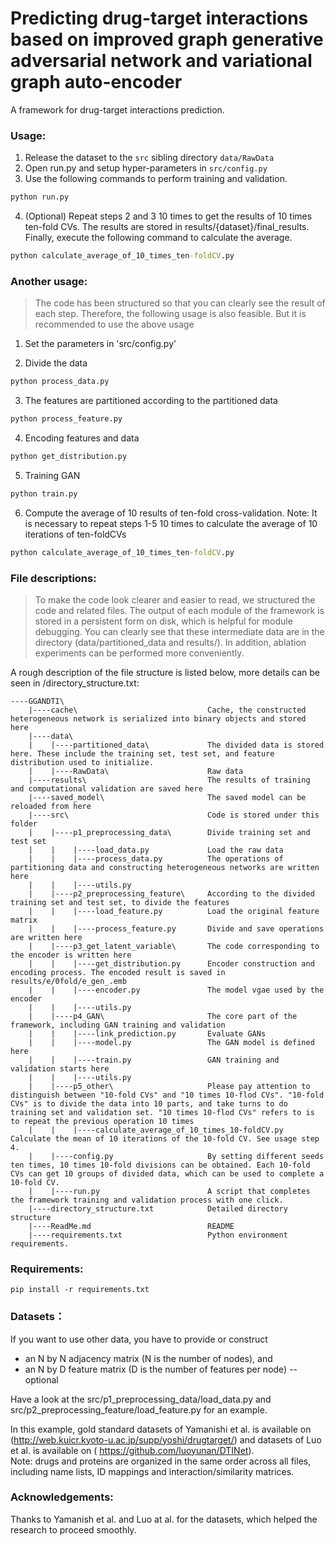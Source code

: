 Predicting drug-target interactions based on improved graph generative adversarial network and variational graph auto-encoder
==============
A framework for drug-target interactions prediction.

### Usage:

1. Release the dataset to the `src` sibling directory `data/RawData`
2. Open run.py and setup hyper-parameters in `src/config.py`
3. Use the following commands to perform training and validation.

```cmd
python run.py
```

4. (Optional) Repeat steps 2 and 3 10 times to get the results of 10 times ten-fold CVs. The results are stored in results/{dataset}/final_results. Finally, execute the following command to calculate the average.

```cmd
python calculate_average_of_10_times_ten-foldCV.py
```

### Another usage:

> The code has been structured so that you can clearly see the result of each step. Therefore, the following usage is also feasible. But it is recommended to use the above usage

1. Set the parameters in 'src/config.py'

2. Divide the data

```cmd
python process_data.py
```

3. The features are partitioned according to the partitioned data

```cmd
python process_feature.py
```

4. Encoding features and data
```cmd
python get_distribution.py
```
5. Training GAN
```cmd
python train.py
```
6. Compute the average of 10 results of ten-fold cross-validation. Note: It is necessary to repeat steps 1-5 10 times to calculate the average of 10 iterations of ten-foldCVs
```cmd
python calculate_average_of_10_times_ten-foldCV.py
```

### File descriptions:

> To make the code look clearer and easier to read, we structured the code and related files. The output of each module of the framework is stored in a persistent form on disk, which is helpful for module debugging. You can clearly see that these intermediate data are in the directory (data/partitioned_data and results/). In addition, ablation experiments can be performed more conveniently.

A rough description of the file structure is listed below, more details can be seen in /directory_structure.txt:

```plain
----GGANDTI\        
    |----cache\                             Cache, the constructed heterogeneous network is serialized into binary objects and stored here
    |----data\        
    |    |----partitioned_data\             The divided data is stored here. These include the training set, test set, and feature distribution used to initialize.
    |    |----RawData\                      Raw data
    |----results\                           The results of training and computational validation are saved here
    |----saved_model\                       The saved model can be reloaded from here
    |----src\                               Code is stored under this folder
    |    |----p1_preprocessing_data\        Divide training set and test set
    |    |    |----load_data.py             Load the raw data
    |    |    |----process_data.py          The operations of partitioning data and constructing heterogeneous networks are written here
    |    |    |----utils.py                 
    |    |----p2_preprocessing_feature\     According to the divided training set and test set, to divide the features
    |    |    |----load_feature.py          Load the original feature matrix
    |    |    |----process_feature.py       Divide and save operations are written here
    |    |----p3_get_latent_variable\       The code corresponding to the encoder is written here
    |    |    |----get_distribution.py      Encoder construction and encoding process. The encoded result is saved in results/e/0fold/e_gen_.emb
    |    |    |----encoder.py               The model vgae used by the encoder
    |    |    |----utils.py                 
    |    |----p4_GAN\                       The core part of the framework, including GAN training and validation
    |    |    |----link_prediction.py       Evaluate GANs
    |    |    |----model.py                 The GAN model is defined here
    |    |    |----train.py                 GAN training and validation starts here
    |    |    |----utils.py
    |    |----p5_other\                     Please pay attention to distinguish between "10-fold CVs" and "10 times 10-flod CVs". "10-fold CVs" is to divide the data into 10 parts, and take turns to do training set and validation set. "10 times 10-flod CVs" refers to is to repeat the previous operation 10 times
    |    |    |----calculate_average_of_10_times_10-foldCV.py   Calculate the mean of 10 iterations of the 10-fold CV. See usage step 4.
    |    |----config.py                     By setting different seeds ten times, 10 times 10-fold divisions can be obtained. Each 10-fold CVs can get 10 groups of divided data, which can be used to complete a 10-fold CV.
    |    |----run.py                        A script that completes the framework training and validation process with one click.
    |----directory_structure.txt            Detailed directory structure
    |----ReadMe.md                          README
    |----requirements.txt                   Python environment requirements.
```

### Requirements:

    pip install -r requirements.txt

### Datasets：

If you want to use other data, you have to provide or construct

- an N by N adjacency matrix (N is the number of nodes), and
- an N by D feature matrix (D is the number of features per node) -- optional

Have a look at the src/p1_preprocessing_data/load_data.py and src/p2_preprocessing_feature/load_feature.py for an example.

In this example, gold standard datasets of Yamanishi et al. is available on (http://web.kuicr.kyoto-u.ac.jp/supp/yoshi/drugtarget/) and datasets of Luo et al. is available on
( https://github.com/luoyunan/DTINet).  
Note: drugs and proteins are organized in the same order across all files, including name lists, ID mappings and interaction/similarity matrices.

### Acknowledgements:

Thanks to Yamanish et al. and Luo at al. for the datasets,
which helped the research to proceed smoothly.
